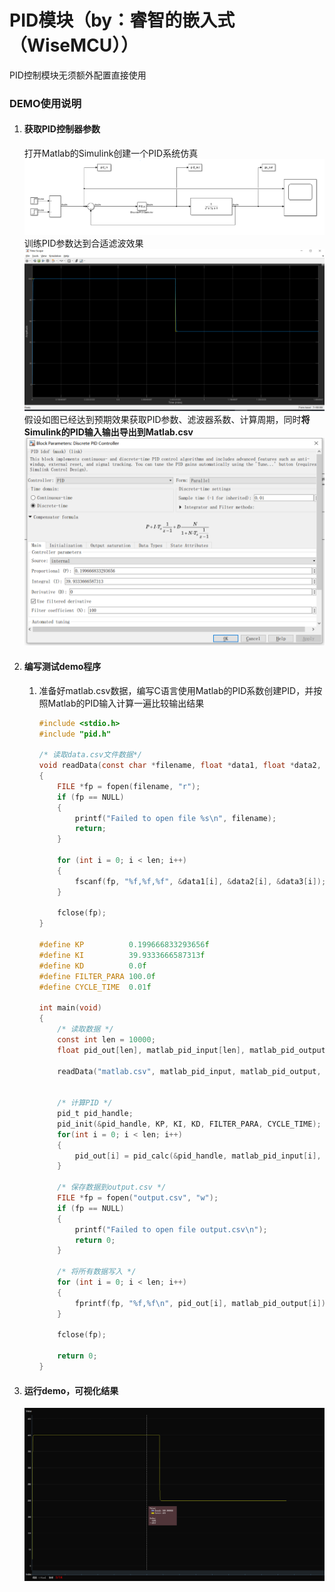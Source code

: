 # PID模块（by：睿智的嵌入式（WiseMCU））
PID控制模块无须额外配置直接使用

### DEMO使用说明

1.  #### 获取PID控制器参数

    打开Matlab的Simulink创建一个PID系统仿真
    ![](img/image-20240622172542334.png)
    训练PID参数达到合适滤波效果
    ![image-20240622172602919](img/image-20240622172602919.png)
    假设如图已经达到预期效果获取PID参数、滤波器系数、计算周期，同时**将Simulink的PID输入输出导出到Matlab.csv**
    ![image-20240622172628132](img/image-20240622172628132.png)

2.  #### 编写测试demo程序

    1.  准备好matlab.csv数据，编写C语言使用Matlab的PID系数创建PID，并按照Matlab的PID输入计算一遍比较输出结果

        ```c
        #include <stdio.h>
        #include "pid.h"
        
        /* 读取data.csv文件数据*/
        void readData(const char *filename, float *data1, float *data2, float *data3, int len)
        {
            FILE *fp = fopen(filename, "r");
            if (fp == NULL)
            {
                printf("Failed to open file %s\n", filename);
                return;
            }
        
            for (int i = 0; i < len; i++)
            {
                fscanf(fp, "%f,%f,%f", &data1[i], &data2[i], &data3[i]);
            }
        
            fclose(fp);
        }
        
        #define KP          0.199666833293656f
        #define KI          39.9333666587313f
        #define KD          0.0f
        #define FILTER_PARA 100.0f
        #define CYCLE_TIME  0.01f
        
        int main(void)
        {
            /* 读取数据 */ 
            const int len = 10000;
            float pid_out[len], matlab_pid_input[len], matlab_pid_output[len], matlab_sfun_output[len];
            
            readData("matlab.csv", matlab_pid_input, matlab_pid_output, matlab_sfun_output, len);
        
            
            /* 计算PID */
            pid_t pid_handle;
            pid_init(&pid_handle, KP, KI, KD, FILTER_PARA, CYCLE_TIME);
            for(int i = 0; i < len; i++)
            {
                pid_out[i] = pid_calc(&pid_handle, matlab_pid_input[i], matlab_sfun_output[i]);
            }
        
            /* 保存数据到output.csv */
            FILE *fp = fopen("output.csv", "w");
            if (fp == NULL)
            {
                printf("Failed to open file output.csv\n");
                return 0;
            }
        
            /* 将所有数据写入 */
            for (int i = 0; i < len; i++)
            {
                fprintf(fp, "%f,%f\n", pid_out[i], matlab_pid_output[i]);
            }
        
            fclose(fp);
        
            return 0;
        }
        ```
    
3.  #### 运行demo，可视化结果

    [^Matlab的PID计算结果-C语言PID计算结果 ]: 结果完全一致

    ![image-20240622173219607](img/image-20240622173219607.png)